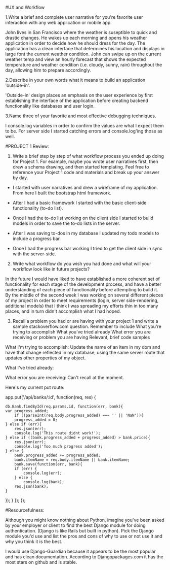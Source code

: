 #UX and Workflow

1.Write a brief and complete user narrative for you're favorite user interaction with any web application or mobile app.

John lives in San Francisco where the weather is suseptible to quick and drastic changes. He wakes up each morning and opens his weather application in order to decide how he should dress for the day. The application has a clean interface that determines his location and displays in large font the current weather condition. John can swipe up on the current weather temp and view an hourly forecast that shows the expected temperature and weather condition (i.e. cloudy, sunny, rain) throughout the day, allowing him to prepare accordingly. 

2.Describe in your own words what it means to build an application 'outside-in'.

'Outside-in' design places an emphasis on the user experience by first establishing the interface of the application before creating backend functionality like databases and user login.

3.Name three of your favorite and most effective debugging techniques.

I console.log variables in order to confirm the values are what I expect them to be. For server side I started catching errors and console.log'ing those as well. 

#PROJECT 1 Review:

1. Write a brief step by step of what workflow process you ended up doing for Project 1. For example, maybe you wrote user narratives first, then drew a schema drawing, and then started templating. Feel free to reference your Project 1 code and materials and break up your answer by day.

- I started with user narratives and drew a wireframe of my application. From here I built the bootstrap html framework. 

- After I had a basic framework I started with the basic client-side functionality (to-do list).

- Once I had the to-do list working on the client side I started to build models in order to save the to-do lists in the server.

- After I was saving to-dos in my database I updated my todo models to include a progress bar.

- Once I had the progress bar working I tried to get the client side in sync with the server-side.


2. Write what workflow do you wish you had done and what will your workflow look like in future projects?

In the future I would have liked to have established a more coherent set of functionality for each stage of the development process, and have a better understanding of each piece of functionality before attempting to build it. By the middle of the second week I was working on several different pieces of my project in order to meet requirements (login, server side-rendering, additional models) that I think I was spreading my efforts thin in too many places, and in turn didn't accomplish what I had hoped.

3. Recall a problem you had or are having with your project 1 and write a sample stackoverflow.com question. Remember to include
    What you're trying to accomplish
    What you've tried already
    What error you are receiving or problem you are having
    Relevant, brief code samples

What I'm trying to accomplish: Update the name of an item in my dom and have that change reflected in my database, using the same server route that updates other properties of my object.

What I've tried already: 

What error you are receiving: Can't recall at the moment.

Here's my current put route: 

app.put('/api/banks/:id', function(req, res) {

    db.Bank.findById(req.params.id, function(err, bank){
    var progress_added;
        if ((parseInt(req.body.progress_added) === '' || 'NaN')){
        progress_added = 0;
    } else if (err){
        res.json(err);
        console.log('This route didnt work!');
    } else if ((bank.progress_added + progress_added) > bank.price){
        res.json(err);
        console.log('Too much progress added');	
    } else {
        bank.progress_added += progress_added;
        bank.itemName = req.body.itemName || bank.itemName;
        bank.save(function(err, bank){
        if (err) {
            console.log(err);	
        } else {
            console.log(bank);
        res.json(bank);
    }
});
}
});
});


#Resourcefulness:

Although you might know nothing about Python, imagine you've been asked by your employer or client to find the best Django module for doing authentication. (Django is like Rails but built in python). Pick the Django module you'd use and list the pros and cons of why to use or not use it and why you think it is the best.

I would use Django-Guardian because it appears to be the most popular and has clean documentation. According to Djangopackages.com it has the most stars on github and is stable.

